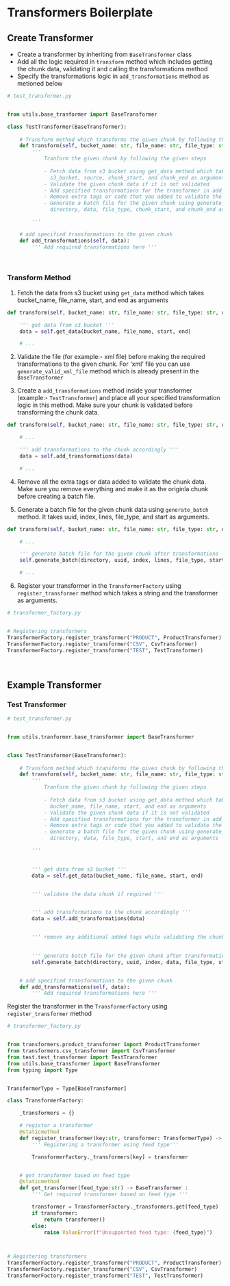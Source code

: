 # Transformers Boilerplate

## Create Transformer

- Create a transformer by inheriting from ```BaseTransformer``` class
- Add all the logic required in ```transform``` method which includes getting the chunk data, validating it and calling the transformations method
- Specify the transformations logic in ```add_transformations``` method as metioned below

```py
# test_transformer.py


from utils.base_tranformer import BaseTransformer

class TestTransformer(BaseTransformer):
    
    # Transform method which transforms the given chunk by following the given steps
    def transform(self, bucket_name: str, file_name: str, file_type: str, uuid: str, index: int, start: int, end: int, directory: str, **kwargs) -> None:
        '''
            Tranform the given chunk by following the given steps
            
            - Fetch data from s3 bucket using get_data method which takes 
              s3_bucket, source, chunk_start, and chunk_end as arguments
            - Validate the given chunk data if it is not validated
            - Add specified transformations for the transformer in add_transformations method
            - Remove extra tags or code that you added to validate the file before generating a batch file
            - Generate a batch file for the given chunk using generate_batch method which takes
              directory, data, file_type, chunk_start, and chunk_end as arguments

        '''

    # add specified transformations to the given chunk
    def add_transformations(self, data):
        ''' Add required transformations here '''
```
<br/>

### Transform Method

1. Fetch the data from s3 bucket using ```get_data``` method which takes bucket_name, file_name, start, and end as arguments

```py
def transform(self, bucket_name: str, file_name: str, file_type: str, uuid: str, index: int, start: int, end: int, directory: str, **kwargs) -> None:

    ''' get data from s3 bucket '''
    data = self.get_data(bucket_name, file_name, start, end)

    # ...

```

2. Validate the file (for example:- xml file) before making the required transformations to the given chunk. For 'xml' file you can use ```generate_valid_xml_file``` method which is already present in the ```BaseTransformer```

3. Create a ```add_transformations``` method inside your transformer (example:- ```TestTransformer```) and place all your specified transformation logic in this method. Make sure your chunk is validated before transforming the chunk data.

```py
def transform(self, bucket_name: str, file_name: str, file_type: str, uuid: str, index: int, start: int, end: int, directory: str, **kwargs) -> None:

    # ...

    ''' add transformations to the chunk accordingly '''
    data = self.add_transformations(data)

    # ...

```

4. Remove all the extra tags or data added to validate the chunk data. Make sure you remove everything and make it as the originla chunk before creating a batch file.

5. Generate a batch file for the given chunk data using ```generate_batch``` method. It takes uuid, index, lines, file_type, and start as arguments.

```py
def transform(self, bucket_name: str, file_name: str, file_type: str, uuid: str, index: int, start: int, end: int, directory: str, **kwargs) -> None:

    # ...

    ''' generate batch file for the given chunk after transformations '''
    self.generate_batch(directory, uuid, index, lines, file_type, start)

    # ...

```

6. Register your transformer in the ```TransformerFactory``` using ```register_transformer``` method which takes a string and the transformer as arguments.

```py
# transformer_factory.py


# Registering transformers
TransformerFactory.register_transformer("PRODUCT", ProductTransformer)
TransformerFactory.register_transformer("CSV", CsvTransformer)
TransformerFactory.register_transformer("TEST", TestTransformer)

```

<br/>

## Example Transformer
### Test Transformer

```py
# test_transformer.py


from utils.tranformer.base_transformer import BaseTransformer


class TestTransformer(BaseTransformer):
    
    # Transform method which transforms the given chunk by following the given steps
    def transform(self, bucket_name: str, file_name: str, file_type: str, uuid: str, index: int, start: int, end: int, directory: str, **kwargs) -> None:
        '''
            Tranform the given chunk by following the given steps
            
            - Fetch data from s3 bucket using get_data method which takes 
              bucket_name, file_name, start, and end as arguments
            - Validate the given chunk data if it is not validated
            - Add specified transformations for the transformer in add_transformations method
            - Remove extra tags or code that you added to validate the file before generating a batch file
            - Generate a batch file for the given chunk using generate_batch method which takes
              directory, data, file_type, start, and end as arguments

        '''
        

        ''' get data from s3 bucket '''
        data = self.get_data(bucket_name, file_name, start, end)


        ''' validate the data chunk if required '''


        ''' add transformations to the chunk accordingly '''
        data = self.add_transformations(data)


        ''' remove any additional added tags while validating the chunk '''
        

        ''' generate batch file for the given chunk after transformations '''
        self.generate_batch(directory, uuid, index, data, file_type, start)


    # add specified transformations to the given chunk
    def add_transformations(self, data):
        ''' Add required transformations here '''

```

Register the transformer in the ```TransformerFactory``` using ```register_transformer``` method

```py
# transformer_factory.py


from transformers.product_transformer import ProductTransformer
from transformers.csv_transformer import CsvTransformer
from test.test_transformer import TestTransformer
from utils.base_transformer import BaseTransformer
from typing import Type


TransformerType = Type[BaseTransformer]

class TransformerFactory:

    _transformers = {}

    # register a transformer
    @staticmethod
    def register_transformer(key:str, transformer: TransformerType) -> None:
        ''' Registering a transformer using feed type'''

        TransformerFactory._transformers[key] = transformer


    # get transformer based on feed type
    @staticmethod
    def get_transformer(feed_type:str) -> BaseTransformer :
        ''' Get required transformer based on feed type '''

        transformer = TransformerFactory._transformers.get(feed_type)
        if transformer:
            return transformer()
        else:
            raise ValueError(f"Unsupported feed type: {feed_type}")



# Registering transformers
TransformerFactory.register_transformer("PRODUCT", ProductTransformer)
TransformerFactory.register_transformer("CSV", CsvTransformer)
TransformerFactory.register_transformer("TEST", TestTransformer)

```